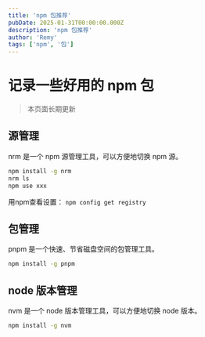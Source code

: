 ```yaml
---
title: 'npm 包推荐'
pubDate: 2025-01-31T00:00:00.000Z
description: 'npm 包推荐'
author: 'Remy'
tags: ['npm', '包']
---
```




# 记录一些好用的 npm 包

> 本页面长期更新

## 源管理

nrm 是一个 npm 源管理工具，可以方便地切换 npm 源。

```bash
npm install -g nrm
nrm ls 
npm use xxx
```

用npm查看设置： `npm config get registry`



## 包管理

pnpm 是一个快速、节省磁盘空间的包管理工具。

```bash
npm install -g pnpm
```

## node 版本管理

nvm 是一个 node 版本管理工具，可以方便地切换 node 版本。

```bash
npm install -g nvm
```

